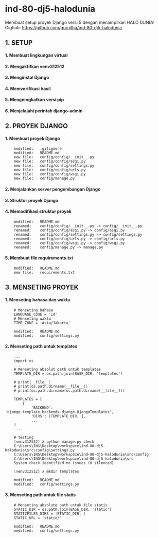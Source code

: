 # ind-80-dj5-halodunia
Membuat setup proyek Django versi 5 dengan menampilkan HALO DUNIA!
Gighub: https://github.com/gurnitha/ind-80-dj5-halodunia


## 1. SETUP

#### 1. Membuat lingkungan virtual

#### 2. Mengaktifkan venv312512

#### 3. Menginstal Django 

#### 4. Memverifikasi hasil

#### 5. Mengningkatkan versi pip

#### 6. Menjelajahi perintah django-admin


## 2. PROYEK DJANGO

#### 1. Membuat proyek Django

        modified:   .gitignore
        modified:   README.md
        new file:   config/config/__init__.py
        new file:   config/config/asgi.py
        new file:   config/config/settings.py
        new file:   config/config/urls.py
        new file:   config/config/wsgi.py
        new file:   config/manage.py

#### 2. Menjalankan server pengembangan Django

#### 3. Struktur proyek Django

#### 4. Memodifikasi struktur proyek

        modified:   README.md
        renamed:    config/config/__init__.py -> config/__init__.py
        renamed:    config/config/asgi.py -> config/asgi.py
        renamed:    config/config/settings.py -> config/settings.py
        renamed:    config/config/urls.py -> config/urls.py
        renamed:    config/config/wsgi.py -> config/wsgi.py
        renamed:    config/manage.py -> manage.py

#### 5. Membuat file requirements.txt

        modified:   README.md
        new file:   requirements.txt


## 3. MENSETING PROYEK

#### 1. Menseting bahasa dan waktu

        # Menseting bahasa
        LANGUAGE_CODE = 'id'
        # Menseting waktu
        TIME_ZONE = 'Asia/Jakarta'

        modified:   README.md
        modified:   config/settings.py

#### 2. Menseting path untuk templates

        ...
        import os
        ...
        # Menseting absolut path untuk templates
        TEMPLATE_DIR = os.path.join(BASE_DIR, 'templates')

        # print(__file__)
        # print(os.path.dirname(__file__))
        # print(os.path.dirname(os.path.dirname(__file__)))

        TEMPLATES = [
            {
                'BACKEND': 'django.template.backends.django.DjangoTemplates',
                'DIRS': [TEMPLATE_DIR, ],
                ...
        ]
        ....

        # testing
        (venv312512) λ python manage.py check
        C:\Users\ING\Desktop\workspace\ind-80-dj5-halodunia\src\config\settings.py
        C:\Users\ING\Desktop\workspace\ind-80-dj5-halodunia\src\config
        C:\Users\ING\Desktop\workspace\ind-80-dj5-halodunia\src
        System check identified no issues (0 silenced).

        (venv312512) λ mkdir templates

        modified:   README.md
        modified:   config/settings.py

#### 3. Menseting path untuk file statis

        # Menseting absolute path untuk file statis
        STATIC_DIR = os.path.join(BASE_DIR, 'static')
        STATICFILES_DIRS = [STATIC_DIR, ]
        STATIC_URL = 'static/'

        modified:   README.md
        modified:   config/settings.py


